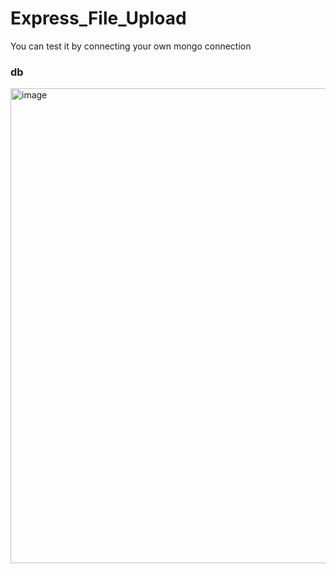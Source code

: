 # Express_File_Upload

You can test it by connecting your own mongo connection


### db

<img width="760" alt="image" src="https://user-images.githubusercontent.com/98692987/212079728-ba17343e-9a74-4547-aaf8-bb830da9521a.png">

